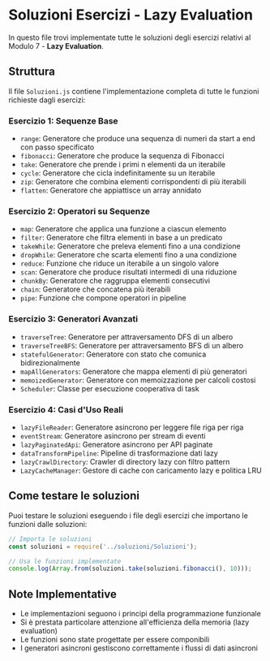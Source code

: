 # Soluzioni Esercizi - Lazy Evaluation

In questo file trovi implementate tutte le soluzioni degli esercizi relativi al Modulo 7 - **Lazy Evaluation**.

## Struttura

Il file `Soluzioni.js` contiene l'implementazione completa di tutte le funzioni richieste dagli esercizi:

### Esercizio 1: Sequenze Base
- `range`: Generatore che produce una sequenza di numeri da start a end con passo specificato
- `fibonacci`: Generatore che produce la sequenza di Fibonacci
- `take`: Generatore che prende i primi n elementi da un iterabile
- `cycle`: Generatore che cicla indefinitamente su un iterabile
- `zip`: Generatore che combina elementi corrispondenti di più iterabili
- `flatten`: Generatore che appiattisce un array annidato

### Esercizio 2: Operatori su Sequenze
- `map`: Generatore che applica una funzione a ciascun elemento
- `filter`: Generatore che filtra elementi in base a un predicato
- `takeWhile`: Generatore che preleva elementi fino a una condizione
- `dropWhile`: Generatore che scarta elementi fino a una condizione
- `reduce`: Funzione che riduce un iterabile a un singolo valore
- `scan`: Generatore che produce risultati intermedi di una riduzione
- `chunkBy`: Generatore che raggruppa elementi consecutivi
- `chain`: Generatore che concatena più iterabili
- `pipe`: Funzione che compone operatori in pipeline

### Esercizio 3: Generatori Avanzati
- `traverseTree`: Generatore per attraversamento DFS di un albero
- `traverseTreeBFS`: Generatore per attraversamento BFS di un albero
- `statefulGenerator`: Generatore con stato che comunica bidirezionalmente
- `mapAllGenerators`: Generatore che mappa elementi di più generatori
- `memoizedGenerator`: Generatore con memoizzazione per calcoli costosi
- `Scheduler`: Classe per esecuzione cooperativa di task

### Esercizio 4: Casi d'Uso Reali
- `lazyFileReader`: Generatore asincrono per leggere file riga per riga
- `eventStream`: Generatore asincrono per stream di eventi
- `lazyPaginatedApi`: Generatore asincrono per API paginate
- `dataTransformPipeline`: Pipeline di trasformazione dati lazy
- `lazyCrawlDirectory`: Crawler di directory lazy con filtro pattern
- `LazyCacheManager`: Gestore di cache con caricamento lazy e politica LRU

## Come testare le soluzioni

Puoi testare le soluzioni eseguendo i file degli esercizi che importano le funzioni dalle soluzioni:

```javascript
// Importa le soluzioni
const soluzioni = require('../soluzioni/Soluzioni');

// Usa le funzioni implementate
console.log(Array.from(soluzioni.take(soluzioni.fibonacci(), 10)));
```

## Note Implementative

- Le implementazioni seguono i principi della programmazione funzionale
- Si è prestata particolare attenzione all'efficienza della memoria (lazy evaluation)
- Le funzioni sono state progettate per essere componibili
- I generatori asincroni gestiscono correttamente i flussi di dati asincroni
